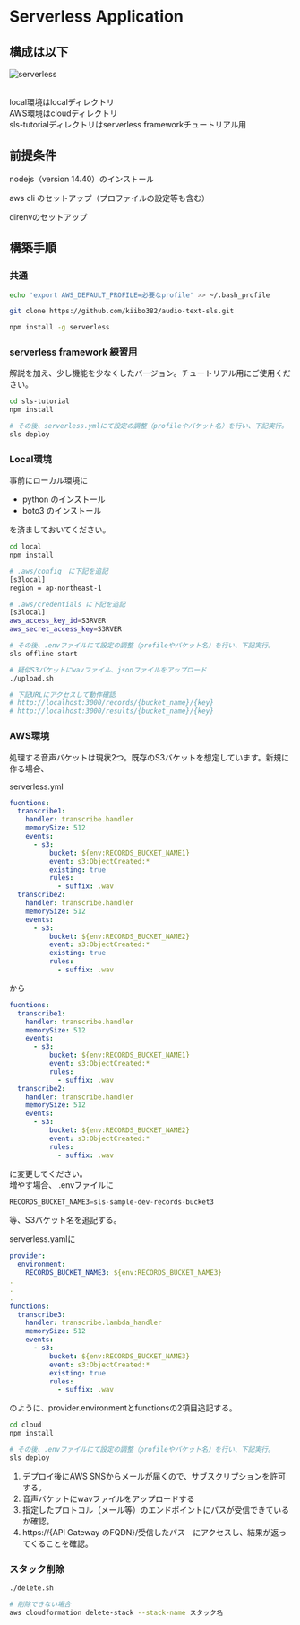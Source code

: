 # Serverless Application



## 構成は以下
![serverless](https://user-images.githubusercontent.com/64523345/109884508-7006f000-7cc0-11eb-97d7-ee644da98239.png)

<br>local環境はlocalディレクトリ
<br>AWS環境はcloudディレクトリ
<br>sls-tutorialディレクトリはserverless frameworkチュートリアル用


## 前提条件

nodejs（version 14.40）のインストール

aws cli のセットアップ（プロファイルの設定等も含む）

direnvのセットアップ

## 構築手順

### 共通

```bash
echo 'export AWS_DEFAULT_PROFILE=必要なprofile' >> ~/.bash_profile

git clone https://github.com/kiibo382/audio-text-sls.git

npm install -g serverless
```

### serverless framework 練習用

解説を加え、少し機能を少なくしたバージョン。チュートリアル用にご使用ください。

```bash
cd sls-tutorial
npm install

# その後、serverless.ymlにて設定の調整（profileやバケット名）を行い、下記実行。
sls deploy
```

### Local環境

事前にローカル環境に
 - python のインストール
 - boto3 のインストール<br>

を済ましておいてください。

```bash
cd local
npm install

# .aws/config　に下記を追記
[s3local]
region = ap-northeast-1

# .aws/credentials に下記を追記
[s3local]
aws_access_key_id=S3RVER
aws_secret_access_key=S3RVER

# その後、.envファイルにて設定の調整（profileやバケット名）を行い、下記実行。
sls offline start

# 疑似S3バケットにwavファイル、jsonファイルをアップロード
./upload.sh

# 下記URLにアクセスして動作確認
# http://localhost:3000/records/{bucket_name}/{key}
# http://localhost:3000/results/{bucket_name}/{key}
```

### AWS環境

処理する音声バケットは現状2つ。既存のS3バケットを想定しています。新規に作る場合、

serverless.yml
```yaml
fucntions:
  transcribe1:
    handler: transcribe.handler
    memorySize: 512
    events:
      - s3:
          bucket: ${env:RECORDS_BUCKET_NAME1}
          event: s3:ObjectCreated:*
          existing: true
          rules:
            - suffix: .wav
  transcribe2:
    handler: transcribe.handler
    memorySize: 512
    events:
      - s3:
          bucket: ${env:RECORDS_BUCKET_NAME2}
          event: s3:ObjectCreated:*
          existing: true
          rules:
            - suffix: .wav

```

から

```yaml
fucntions:
  transcribe1:
    handler: transcribe.handler
    memorySize: 512
    events:
      - s3:
          bucket: ${env:RECORDS_BUCKET_NAME1}
          event: s3:ObjectCreated:*
          rules:
            - suffix: .wav
  transcribe2:
    handler: transcribe.handler
    memorySize: 512
    events:
      - s3:
          bucket: ${env:RECORDS_BUCKET_NAME2}
          event: s3:ObjectCreated:*
          rules:
            - suffix: .wav

```

に変更してください。<br>
増やす場合、
.envファイルに

```jsx
RECORDS_BUCKET_NAME3=sls-sample-dev-records-bucket3
```

等、S3バケット名を追記する。

serverless.yamlに

```yaml
provider:
  environment:
    RECORDS_BUCKET_NAME3: ${env:RECORDS_BUCKET_NAME3}
.
.
.
functions:
  transcribe3:
    handler: transcribe.lambda_handler
    memorySize: 512
    events:
      - s3:
          bucket: ${env:RECORDS_BUCKET_NAME3}
          event: s3:ObjectCreated:*
          existing: true
          rules:
            - suffix: .wav
```

のように、provider.environmentとfunctionsの2項目追記する。

```bash
cd cloud
npm install

# その後、.envファイルにて設定の調整（profileやバケット名）を行い、下記実行。
sls deploy
```

1. デプロイ後にAWS SNSからメールが届くので、サブスクリプションを許可する。
2. 音声バケットにwavファイルをアップロードする
3. 指定したプロトコル（メール等）のエンドポイントにパスが受信できているか確認。
4. https://{API Gateway のFQDN}/受信したパス　にアクセスし、結果が返ってくることを確認。

### スタック削除

```bash
./delete.sh

# 削除できない場合
aws cloudformation delete-stack --stack-name スタック名
```
